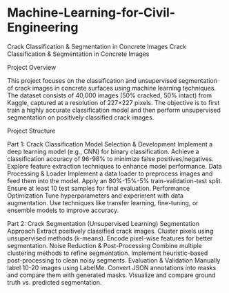 # Machine-Learning-for-Civil-Engineering
Crack Classification &amp; Segmentation in Concrete Images
Crack Classification & Segmentation in Concrete Images

Project Overview

This project focuses on the classification and unsupervised segmentation of crack images in concrete surfaces using machine learning techniques. The dataset consists of 40,000 images (50% cracked, 50% intact) from Kaggle, captured at a resolution of 227×227 pixels. The objective is to first train a highly accurate classification model and then perform unsupervised segmentation on positively classified crack images.

Project Structure

Part 1: Crack Classification
Model Selection & Development
Implement a deep learning model (e.g., CNN) for binary classification.
Achieve a classification accuracy of 96-98% to minimize false positives/negatives.
Explore feature extraction techniques to enhance model performance.
Data Processing & Loader
Implement a data loader to preprocess images and feed them into the model.
Apply an 80%-15%-5% train-validation-test split.
Ensure at least 10 test samples for final evaluation.
Performance Optimization
Tune hyperparameters and experiment with data augmentation.
Use techniques like transfer learning, fine-tuning, or ensemble models to improve accuracy.


Part 2: Crack Segmentation (Unsupervised Learning)
Segmentation Approach
Extract positively classified crack images.
Cluster pixels using unsupervised methods (k-means).
Encode pixel-wise features for better segmentation.
Noise Reduction & Post-Processing
Combine multiple clustering methods to refine segmentation.
Implement heuristic-based post-processing to clean noisy segments.
Evaluation & Validation
Manually label 10-20 images using LabelMe.
Convert JSON annotations into masks and compare them with generated masks.
Visualize and compare ground truth vs. predicted segmentation.
